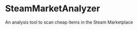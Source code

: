SteamMarketAnalyzer
===================

An analysis tool to scan cheap items in the Steam Marketplace